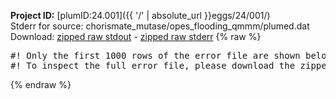 **Project ID:** [plumID:24.001]({{ '/' | absolute_url }}eggs/24/001/)  
Stderr for source:  chorismate_mutase/opes_flooding_qmmm/plumed.dat   
Download: [zipped raw stdout](plumed.dat.plumed_master.stdout.txt.zip) - [zipped raw stderr](plumed.dat.plumed_master.stderr.txt.zip) 
{% raw %}
<pre>
#! Only the first 1000 rows of the error file are shown below
#! To inspect the full error file, please download the zipped raw stderr file above
</pre>
{% endraw %}
